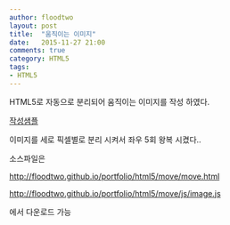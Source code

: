```yaml
---
author: floodtwo
layout: post
title:  "움직이는 이미지"
date:   2015-11-27 21:00
comments: true
category: HTML5
tags: 
- HTML5
---
```


HTML5로 자동으로 분리되어 움직이는 이미지를 작성 하였다.

[작성샘플](http://floodtwo.github.io/portfolio/html5/move/move.html)

이미지를 세로 픽셀별로 분리 시켜서 좌우 5회 왕복 시켰다..

소스파일은 

http://floodtwo.github.io/portfolio/html5/move/move.html

http://floodtwo.github.io/portfolio/html5/move/js/image.js 

에서 다운로드 가능 
